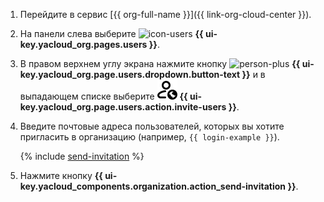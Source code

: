 1. Перейдите в сервис [{{ org-full-name }}]({{ link-org-cloud-center }}).

1. На панели слева выберите ![icon-users](../../_assets/console-icons/person.svg) **{{ ui-key.yacloud_org.pages.users }}**.

1. В правом верхнем углу экрана нажмите кнопку ![person-plus](../../_assets/console-icons/person-plus.svg) **{{ ui-key.yacloud_org.page.users.dropdown.button-text }}** и в выпадающем списке выберите ![person-planet-earth](../../_assets/console-icons/person-planet-earth.svg) **{{ ui-key.yacloud_org.page.users.action.invite-users }}**.

1. Введите почтовые адреса пользователей, которых вы хотите пригласить в организацию (например, `{{ login-example }}`).

    {% include [send-invitation](./send-invitation.md) %}

1. Нажмите кнопку **{{ ui-key.yacloud_components.organization.action_send-invitation }}**.
